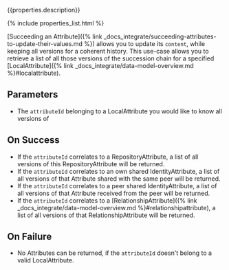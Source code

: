 {{properties.description}}

{% include properties_list.html %}

[Succeeding an Attribute]({% link _docs_integrate/succeeding-attributes-to-update-their-values.md %}) allows you to update its `content`, while keeping all versions for a coherent history.
This use-case allows you to retrieve a list of all those versions of the succession chain for a specified [LocalAttribute]({% link _docs_integrate/data-model-overview.md %}#localattribute).

## Parameters

- The `attributeId` belonging to a LocalAttribute you would like to know all versions of

## On Success

- If the `attributeId` correlates to a RepositoryAttribute, a list of all versions of this RepositoryAttribute will be returned.
- If the `attributeId` correlates to an own shared IdentityAttribute, a list of all versions of that Attribute shared with the same peer will be returned.
- If the `attributeId` correlates to a peer shared IdentityAttribute, a list of all versions of that Attribute received from the peer will be returned.
- If the `attributeId` correlates to a [RelationshipAttribute]({% link _docs_integrate/data-model-overview.md %}#relationshipattribute), a list of all versions of that RelationshipAttribute will be returned.

## On Failure

- No Attributes can be returned, if the `attributeId` doesn't belong to a valid LocalAttribute.
